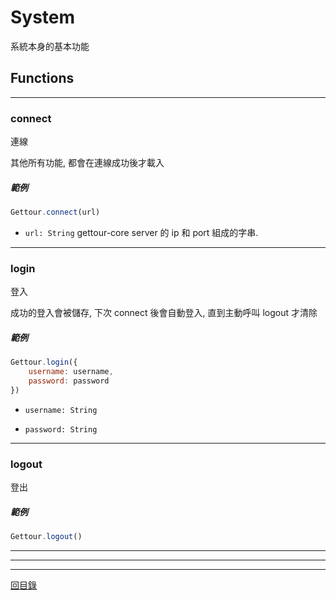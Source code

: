 
# System

系統本身的基本功能

## Functions

---

### connect

連線

其他所有功能, 都會在連線成功後才載入

##### 範例

```javascript
Gettour.connect(url)
```

- `url: String` gettour-core server 的 ip 和 port 組成的字串.

---

### login

登入

成功的登入會被儲存, 下次 connect 後會自動登入, 直到主動呼叫 logout 才清除

##### 範例

```javascript
Gettour.login({
    username: username,
    password: password
})
```

- `username: String`

- `password: String`


---

### logout

登出

##### 範例

```javascript
Gettour.logout()
```

---


---

---

[回目錄](https://github.com/Org08/gettour-doc/blob/master/README.md)
